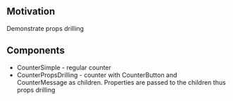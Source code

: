 <h2>Motivation</h2>
Demonstrate props drilling

<h2>Components</h2>
<ul>
<li>CounterSimple - regular counter</li>
<li>CounterPropsDrilling - counter with CounterButton and CounterMessage as children. Properties are passed to the children thus props drilling</li>

</ul>
